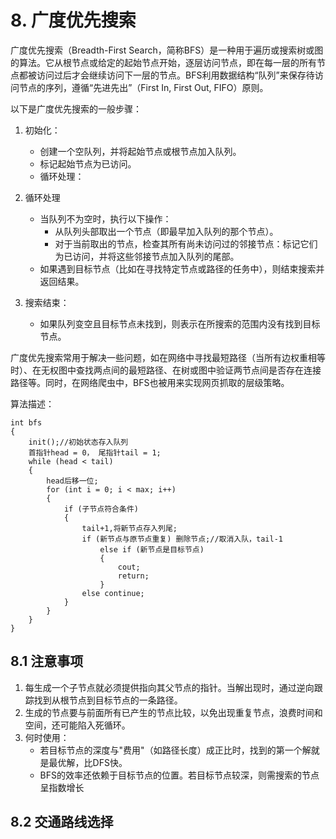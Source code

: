 # 8. 广度优先搜索
广度优先搜索（Breadth-First Search，简称BFS）是一种用于遍历或搜索树或图的算法。它从根节点或给定的起始节点开始，逐层访问节点，即在每一层的所有节点都被访问过后才会继续访问下一层的节点。BFS利用数据结构“队列”来保存待访问节点的序列，遵循“先进先出”（First In, First Out, FIFO）原则。

以下是广度优先搜索的一般步骤：

1. 初始化：
   * 创建一个空队列，并将起始节点或根节点加入队列。
   * 标记起始节点为已访问。
   * 循环处理：

2. 循环处理
   * 当队列不为空时，执行以下操作：
        * 从队列头部取出一个节点（即最早加入队列的那个节点）。
        * 对于当前取出的节点，检查其所有尚未访问过的邻接节点：标记它们为已访问，并将这些邻接节点加入队列的尾部。
    * 如果遇到目标节点（比如在寻找特定节点或路径的任务中），则结束搜索并返回结果。
3. 搜索结束：
    * 如果队列变空且目标节点未找到，则表示在所搜索的范围内没有找到目标节点。

广度优先搜索常用于解决一些问题，如在网络中寻找最短路径（当所有边权重相等时）、在无权图中查找两点间的最短路径、在树或图中验证两节点间是否存在连接路径等。同时，在网络爬虫中，BFS也被用来实现网页抓取的层级策略。

算法描述：
```
int bfs
{
    init();//初始状态存入队列
    首指针head = 0， 尾指针tail = 1;
    while (head < tail)
    {
        head后移一位;
        for (int i = 0; i < max; i++)
        {
            if (子节点符合条件)
            {
                tail+1,将新节点存入列尾;
                if (新节点与原节点重复) 删除节点;//取消入队，tail-1
                    else if (新节点是目标节点)
                    {
                        cout;
                        return;
                    }
                else continue;
            }
        }
    }
}
```
## 8.1 注意事项
1. 每生成一个子节点就必须提供指向其父节点的指针。当解出现时，通过逆向跟踪找到从根节点到目标节点的一条路径。
2. 生成的节点要与前面所有已产生的节点比较，以免出现重复节点，浪费时间和空间，还可能陷入死循环。
3. 何时使用：
   * 若目标节点的深度与"费用"（如路径长度）成正比时，找到的第一个解就是最优解，比DFS快。
   * BFS的效率还依赖于目标节点的位置。若目标节点较深，则需搜索的节点呈指数增长

## 8.2 交通路线选择
